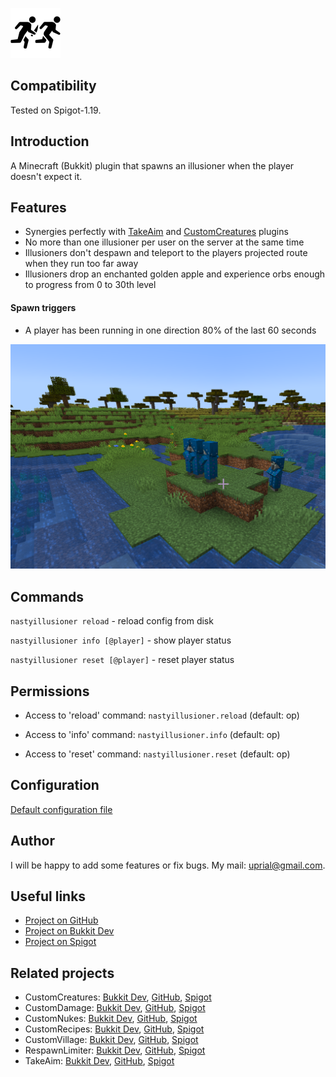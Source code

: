 ![NastyIllusioner Logo](images/nastyillusioner-logo.png)

## Compatibility

Tested on Spigot-1.19.

## Introduction

A Minecraft (Bukkit) plugin that spawns an illusioner when the player doesn't expect it.

## Features

* Synergies perfectly with [TakeAim](https://github.com/uprial/takeaim) and [CustomCreatures](https://github.com/uprial/customcreatures) plugins
* No more than one illusioner per user on the server at the same time
* Illusioners don't despawn and teleport to the players projected route when they run too far away
* Illusioners drop an enchanted golden apple and experience orbs enough to progress from 0 to 30th level

#### Spawn triggers
* A player has been running in one direction 80% of the last 60 seconds

![NastyIllusioner Promo](images/nastyillusioner-promo.png)

## Commands

`nastyillusioner reload` - reload config from disk

`nastyillusioner info [@player]` - show player status

`nastyillusioner reset [@player]` - reset player status

## Permissions

* Access to 'reload' command:
`nastyillusioner.reload` (default: op)

* Access to 'info' command:
`nastyillusioner.info` (default: op)

* Access to 'reset' command:
`nastyillusioner.reset` (default: op)

## Configuration
[Default configuration file](src/main/resources/config.yml)

## Author
I will be happy to add some features or fix bugs. My mail: uprial@gmail.com.

## Useful links
* [Project on GitHub](https://github.com/uprial/nastyillusioner)
* [Project on Bukkit Dev](https://legacy.curseforge.com/minecraft/bukkit-plugins/nastyillusioner)
* [Project on Spigot](https://www.spigotmc.org/resources/nastyillusioner.109715/)

## Related projects
* CustomCreatures: [Bukkit Dev](http://dev.bukkit.org/bukkit-plugins/customcreatures/), [GitHub](https://github.com/uprial/customcreatures), [Spigot](https://www.spigotmc.org/resources/customcreatures.68711/)
* CustomDamage: [Bukkit Dev](http://dev.bukkit.org/bukkit-plugins/customdamage/), [GitHub](https://github.com/uprial/customdamage), [Spigot](https://www.spigotmc.org/resources/customdamage.68712/)
* CustomNukes: [Bukkit Dev](http://dev.bukkit.org/bukkit-plugins/customnukes/), [GitHub](https://github.com/uprial/customnukes), [Spigot](https://www.spigotmc.org/resources/customnukes.68710/)
* CustomRecipes: [Bukkit Dev](https://dev.bukkit.org/projects/custom-recipes), [GitHub](https://github.com/uprial/customrecipes/), [Spigot](https://www.spigotmc.org/resources/customrecipes.89435/)
* CustomVillage: [Bukkit Dev](http://dev.bukkit.org/bukkit-plugins/customvillage/), [GitHub](https://github.com/uprial/customvillage/), [Spigot](https://www.spigotmc.org/resources/customvillage.69170/)
* RespawnLimiter: [Bukkit Dev](https://www.curseforge.com/minecraft/bukkit-plugins/respawn-limiter), [GitHub](https://github.com/uprial/respawnlimiter/), [Spigot](https://www.spigotmc.org/resources/respawnlimiter.106469/)
* TakeAim: [Bukkit Dev](https://dev.bukkit.org/projects/takeaim), [GitHub](https://github.com/uprial/takeaim), [Spigot](https://www.spigotmc.org/resources/takeaim.68713/)
